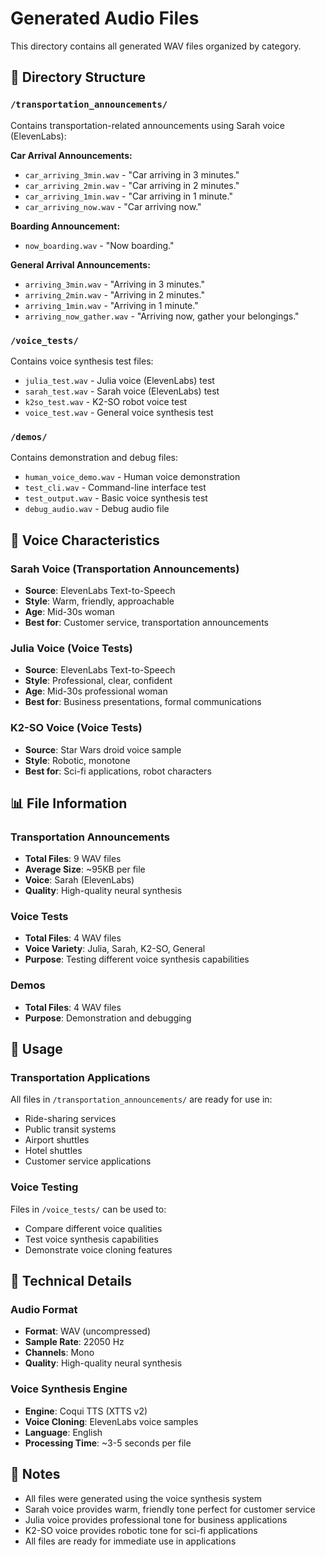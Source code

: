 # Generated Audio Files

This directory contains all generated WAV files organized by category.

## 📁 Directory Structure

### `/transportation_announcements/`
Contains transportation-related announcements using Sarah voice (ElevenLabs):

**Car Arrival Announcements:**
- `car_arriving_3min.wav` - "Car arriving in 3 minutes."
- `car_arriving_2min.wav` - "Car arriving in 2 minutes."
- `car_arriving_1min.wav` - "Car arriving in 1 minute."
- `car_arriving_now.wav` - "Car arriving now."

**Boarding Announcement:**
- `now_boarding.wav` - "Now boarding."

**General Arrival Announcements:**
- `arriving_3min.wav` - "Arriving in 3 minutes."
- `arriving_2min.wav` - "Arriving in 2 minutes."
- `arriving_1min.wav` - "Arriving in 1 minute."
- `arriving_now_gather.wav` - "Arriving now, gather your belongings."

### `/voice_tests/`
Contains voice synthesis test files:

- `julia_test.wav` - Julia voice (ElevenLabs) test
- `sarah_test.wav` - Sarah voice (ElevenLabs) test
- `k2so_test.wav` - K2-SO robot voice test
- `voice_test.wav` - General voice synthesis test

### `/demos/`
Contains demonstration and debug files:

- `human_voice_demo.wav` - Human voice demonstration
- `test_cli.wav` - Command-line interface test
- `test_output.wav` - Basic voice synthesis test
- `debug_audio.wav` - Debug audio file

## 🎤 Voice Characteristics

### Sarah Voice (Transportation Announcements)
- **Source**: ElevenLabs Text-to-Speech
- **Style**: Warm, friendly, approachable
- **Age**: Mid-30s woman
- **Best for**: Customer service, transportation announcements

### Julia Voice (Voice Tests)
- **Source**: ElevenLabs Text-to-Speech
- **Style**: Professional, clear, confident
- **Age**: Mid-30s professional woman
- **Best for**: Business presentations, formal communications

### K2-SO Voice (Voice Tests)
- **Source**: Star Wars droid voice sample
- **Style**: Robotic, monotone
- **Best for**: Sci-fi applications, robot characters

## 📊 File Information

### Transportation Announcements
- **Total Files**: 9 WAV files
- **Average Size**: ~95KB per file
- **Voice**: Sarah (ElevenLabs)
- **Quality**: High-quality neural synthesis

### Voice Tests
- **Total Files**: 4 WAV files
- **Voice Variety**: Julia, Sarah, K2-SO, General
- **Purpose**: Testing different voice synthesis capabilities

### Demos
- **Total Files**: 4 WAV files
- **Purpose**: Demonstration and debugging

## 🚀 Usage

### Transportation Applications
All files in `/transportation_announcements/` are ready for use in:
- Ride-sharing services
- Public transit systems
- Airport shuttles
- Hotel shuttles
- Customer service applications

### Voice Testing
Files in `/voice_tests/` can be used to:
- Compare different voice qualities
- Test voice synthesis capabilities
- Demonstrate voice cloning features

## 🔧 Technical Details

### Audio Format
- **Format**: WAV (uncompressed)
- **Sample Rate**: 22050 Hz
- **Channels**: Mono
- **Quality**: High-quality neural synthesis

### Voice Synthesis Engine
- **Engine**: Coqui TTS (XTTS v2)
- **Voice Cloning**: ElevenLabs voice samples
- **Language**: English
- **Processing Time**: ~3-5 seconds per file

## 📝 Notes

- All files were generated using the voice synthesis system
- Sarah voice provides warm, friendly tone perfect for customer service
- Julia voice provides professional tone for business applications
- K2-SO voice provides robotic tone for sci-fi applications
- All files are ready for immediate use in applications 